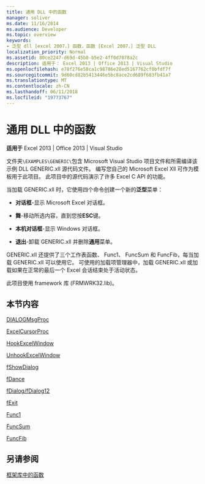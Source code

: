 ```yaml
---
title: 通用 DLL 中的函数
manager: soliver
ms.date: 11/16/2014
ms.audience: Developer
ms.topic: overview
keywords:
- 泛型 dll [excel 2007，] 函数，函数 [Excel 2007，] 泛型 DLL
localization_priority: Normal
ms.assetid: 80ce2247-d69d-45b0-b5e2-4ff0d7078a2c
description: 适用于： Excel 2013 | Office 2013 | Visual Studio
ms.openlocfilehash: e78f276e58ca1c98786e28ed5167762cf0bfdf7f
ms.sourcegitcommit: 9d60cd82b5413446e5bc8ace2cd689f683fb41a7
ms.translationtype: MT
ms.contentlocale: zh-CN
ms.lasthandoff: 06/11/2018
ms.locfileid: "19773767"
---
```

# <a name="functions-in-the-generic-dll"></a>通用 DLL 中的函数

 **适用于** Excel 2013 | Office 2013 | Visual Studio 
  
文件夹`\EXAMPLES\GENERIC\`包含 Microsoft Visual Studio 项目文件和所需编译该示例 DLL GENERIC.xll 源代码文件。 编写您自己的 Microsoft Excel Xll 可作为模板用于此项目。 此项目中的源代码演示了许多 Excel C API 的功能。 
  
当加载 GENERIC.xll 时，它使用四个命令创建一个新的**泛型**菜单： 
  
- **对话框**-显示 Microsoft Excel 对话框。 
    
- **舞**-移动所选内容，直到您按**ESC**键。 
    
- **本机对话框**-显示 Windows 对话框。 
    
- **退出**-卸载 GENERIC.xll 并删除**通用**菜单。 
    
GENERIC.xll 还提供了三个工作表函数、 Func1、 FuncSum 和 FuncFib，每当加载 GENERIC.xll 可以使用它。 可使用的加载项管理器中，加载 GENERIC.xll 或加载如果在正常的最后一个 Excel 会话结束处于活动状态。
  
此项目使用 framework 库 (FRMWRK32.lib)。
  
## <a name="in-this-section"></a>本节内容

[DIALOGMsgProc](dialogmsgproc.md)
  
[ExcelCursorProc](excelcursorproc.md)
  
[HookExcelWindow](hookexcelwindow.md)
  
[UnhookExcelWindow](unhookexcelwindow.md)
  
[fShowDialog](fshowdialog.md)
  
[fDance](fdance.md)
  
[fDialog/fDialog12](fdialog-fdialog12.md)
  
[fExit](fexit.md)
  
[Func1](func1.md)
  
[FuncSum](funcsum.md)
  
[FuncFib](funcfib.md)
  
## <a name="see-also"></a>另请参阅



[框架库中的函数](functions-in-the-framework-library.md)

